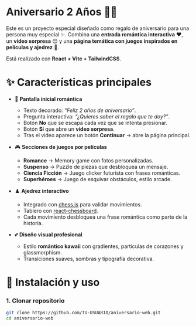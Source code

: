 # Aniversario 2 Años 🥰💖

Este es un proyecto especial diseñado como regalo de aniversario para una persona muy especial ✨️.
Combina una **entrada romántica interactiva** ♥️, un **video sorpresa** 😊 y una **página temática con juegos inspirados en películas y ajedrez** 🥰.

Está realizado con **React + Vite + TailwindCSS**. 

# ✨ Características principales

- 🌸 **Pantalla inicial romántica**  
  - Texto decorado: *“Feliz 2 años de aniversario”*.  
  - Pregunta interactiva: *“¿Quieres saber el regalo que te doy?”*.  
  - Botón **No** que se escapa cada vez que se intenta presionar.  
  - Botón **Sí** que abre un **video sorpresa**.  
  - Tras el video aparece un botón **Continuar** → abre la página principal.  

- 🎮 **Secciones de juegos por películas**  
  - **Romance** → Memory game con fotos personalizadas.  
  - **Suspenso** → Puzzle de piezas que desbloquea un mensaje.  
  - **Ciencia Ficción** → Juego clicker futurista con frases románticas.  
  - **Superhéroes** → Juego de esquivar obstáculos, estilo arcade.  

- ♟️ **Ajedrez interactivo**  
  - Integrado con [chess.js](https://github.com/jhlywa/chess.js) para validar movimientos.  
  - Tablero con [react-chessboard](https://github.com/Clariity/react-chessboard).  
  - Cada movimiento desbloquea una frase romántica como parte de la historia.  

- 💕 **Diseño visual profesional**  
  - Estilo **romántico kawaii** con gradientes, partículas de corazones y glassmorphism.  
  - Transiciones suaves, sombras y tipografía decorativa.  

# 🚀 Instalación y uso

### 1. Clonar repositorio
```bash
git clone https://github.com/TU-USUARIO/aniversario-web.git
cd aniversario-web
